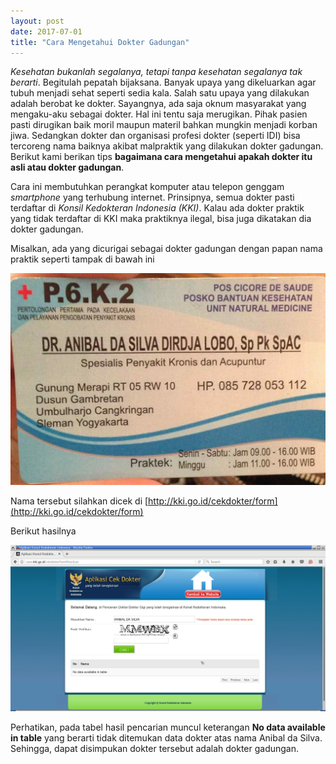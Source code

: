 ```yaml
---
layout: post
date: 2017-07-01
title: "Cara Mengetahui Dokter Gadungan"
---
```

_Kesehatan bukanlah segalanya, tetapi tanpa kesehatan segalanya tak berarti_. Begitulah pepatah bijaksana. Banyak upaya yang dikeluarkan agar tubuh menjadi sehat seperti sedia kala. Salah satu upaya yang dilakukan adalah berobat ke dokter. Sayangnya, ada saja oknum masyarakat yang mengaku-aku sebagai dokter. Hal ini tentu saja merugikan. Pihak pasien pasti dirugikan baik moril maupun materil bahkan mungkin menjadi korban jiwa. Sedangkan dokter dan organisasi profesi dokter (seperti IDI) bisa tercoreng nama baiknya akibat malpraktik yang dilakukan dokter gadungan. Berikut kami berikan tips **bagaimana cara mengetahui apakah dokter itu asli atau dokter gadungan**.

Cara ini membutuhkan perangkat komputer atau telepon genggam _smartphone_ yang terhubung internet. Prinsipnya, semua dokter pasti terdaftar di _Konsil Kedokteran Indonesia (KKI)_. Kalau ada dokter praktik yang tidak terdaftar di KKI maka praktiknya ilegal, bisa juga dikatakan dia dokter gadungan.

Misalkan, ada yang dicurigai sebagai dokter gadungan dengan papan nama praktik seperti tampak di bawah ini

![](/gambar/dokter-anibal-dokter-gadungan-1.jpg)

Nama tersebut silahkan dicek di [http://kki.go.id/cekdokter/form](http://kki.go.id/cekdokter/form)

Berikut hasilnya

![](/gambar/dokter-anibal-dokter-gadungan-2.png)

Perhatikan, pada tabel hasil pencarian muncul keterangan **No data available in table** yang berarti tidak ditemukan data dokter atas nama Anibal da Silva. Sehingga, dapat disimpukan dokter tersebut adalah dokter gadungan.
